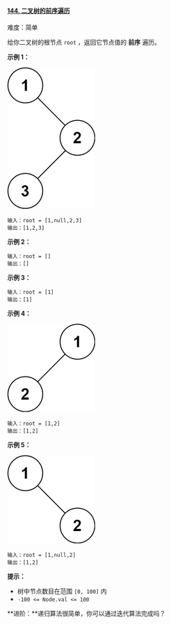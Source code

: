 ﻿#### [144\. 二叉树的前序遍历](https://leetcode.cn/problems/binary-tree-preorder-traversal/)

难度：简单

给你二叉树的根节点 `root` ，返回它节点值的 **前序** 遍历。

**示例 1：**

![](./assets/img/Question0144_1.jpg)

```
输入：root = [1,null,2,3]
输出：[1,2,3]
```

**示例 2：**

```
输入：root = []
输出：[]
```

**示例 3：**

```
输入：root = [1]
输出：[1]
```

**示例 4：**

![](./assets/img/Question0144_2.jpg)

```
输入：root = [1,2]
输出：[1,2]
```

**示例 5：**

![](./assets/img/Question0144_3.jpg)
```
输入：root = [1,null,2]
输出：[1,2]

```

**提示：**

-   树中节点数目在范围 `[0, 100]` 内
-   `-100 <= Node.val <= 100`

**进阶：**递归算法很简单，你可以通过迭代算法完成吗？

